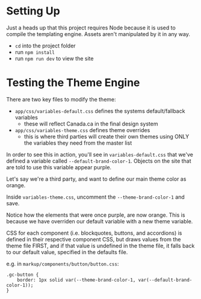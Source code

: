 # Setting Up

Just a heads up that this project requires Node because it is used to compile the templating engine. Assets aren't manipulated by it in any way.

- `cd` into the project folder
- run `npm install`
- run `npm run dev` to view the site

# Testing the Theme Engine

There are two key files to modify the theme:
- `app/css/variables-default.css` defines the systems default/fallback variables
  - these will reflect Canada.ca in the final design system
- `app/css/variables-theme.css` defines theme overrides
  - this is where third parties will create their own themes using ONLY the variables they need from the master list

In order to see this in action, you'll see in `variables-default.css` that we've defined a variable called `--default-brand-color-1`.
Objects on the site that are told to use this variable appear purple.

Let's say we're a third party, and want to define our main theme color as orange.

Inside `variables-theme.css`, uncomment the `--theme-brand-color-1` and save.

Notice how the elements that were once purple, are now orange. This is because we have overriden our default variable with a new theme variable.

CSS for each component (i.e. blockquotes, buttons, and accordions) is defined in their respective component CSS, but draws values from the theme file FIRST, and if that value is undefined in the theme file, it falls back to our default value, specified in the defaults file.

e.g. in `markup/components/button/button.css`:
```
.gc-button {
    border: 1px solid var(--theme-brand-color-1, var(--default-brand-color-1));
}
```